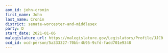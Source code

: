 ```yaml
---
aom_id: john-cronin
first_name: John
last_name: Cronin
district: senate-worcester-and-middlesex
party: D
start_date: 2021-01-06
malegislature_url: https://malegislature.gov/Legislators/Profile/JJC0
ocd_id: ocd-person/5a333327-70bb-4b95-9cfd-fadd701e9348
---
```

